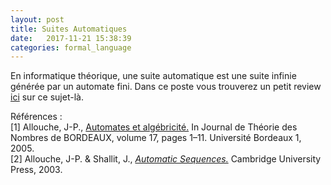 ```yaml
---
layout: post
title: Suites Automatiques
date:   2017-11-21 15:38:39
categories: formal_language
---
```


En informatique théorique, une suite automatique est une suite infinie générée par un automate fini. Dans ce poste vous trouverez un petit review <a href="/assets/automatic_sequence/suites_automatiques.html">ici</a> sur ce sujet-là.

<p>Références : <br>[1] Allouche, J-P., <a href="http://www.numdam.org/item/JTNB_2005__17_1_1_0">Automates et algébricité.</a> In Journal de Théorie des Nombres de BORDEAUX, volume 17, pages 1–11. Université Bordeaux 1, 2005. <br>[2] Allouche, J-P. &amp; Shallit, J., <a href="https://assets.cambridge.org/97805218/23326/frontmatter/9780521823326_frontmatter.pdf"><em>Automatic Sequences.</em></a> Cambridge University Press, 2003.</p>
